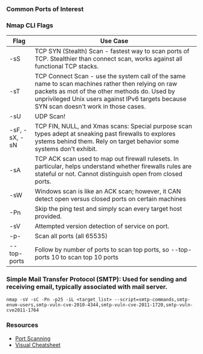 ### Common Ports of Interest

### Nmap CLI Flags
| Flag | Use Case |
| --- | --- |
| -sS | TCP SYN (Stealth) Scan - fastest way to scan ports of TCP. Stealthier than connect scan, works against all functional TCP stacks. |
| -sT | TCP Connect Scan - use the system call of the same name to scan machines rather then relying on raw packets as mot of the other methods do. Used by unprivileged Unix users against IPv6 targets because SYN scan doesn't work in those cases. |
| -sU | UDP Scan! |
| -sF, -sX, -sN | TCP FIN, NULL, and Xmas scans: Special purpose scan types adept at sneaking past firewalls to explores ystems behind them. Rely on target behavior some systems don't exhibit. |
| -sA | TCP ACK scan used to map out firewall rulesets. In particular, helps understand whether firewalls rules are stateful or not. Cannot distinguish open from closed ports. |
| -sW | Windows scan is like an ACK scan; however, it CAN detect open versus closed ports on certain machines |
| -Pn | Skip the ping test and simply scan every target host provided. |
| -sV | Attempted version detection of service on port. |
| -p- | Scan all ports (all 65535) |
| --top-ports | Follow by number of ports to scan top ports, so --top-ports 10 to scan top 10 ports |

### Simple Mail Transfer Protocol (SMTP): Used for sending and receiving email, typically associated with mail server. 
`nmap -sV -sC -Pn -p25 -iL <target_list> --script=smtp-commands,smtp-enum-users,smtp-vuln-cve-2010-4344,smtp-vuln-cve-2011-1720,smtp-vuln-cve2011-1764`

### Resources
* [Port Scanning](https://nmap.org/book/port-scanning.html)
* [Visual Cheatsheet](https://cdn.comparitech.com/wp-content/uploads/2019/06/Nmap-Cheat-Sheet.pdf)
